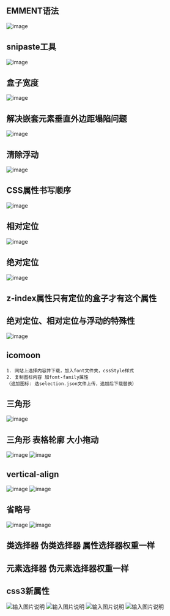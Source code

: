 ## EMMENT语法
![image](https://user-images.githubusercontent.com/48239113/222026982-ac9ccb0a-0300-4ea6-bfa8-6a0e495dbe05.png)

## snipaste工具
![image](https://user-images.githubusercontent.com/48239113/222028021-8c318d8f-0f90-41e1-b22a-44b0543bba7d.png)

## 盒子宽度
![image](https://user-images.githubusercontent.com/48239113/222028071-82a3ec8f-46f9-432f-8ee5-957848f1282c.png)

## 解决嵌套元素垂直外边距塌陷问题
![image](https://user-images.githubusercontent.com/48239113/222028100-69046d45-98db-4b5c-b50e-67fc8c7f707e.png)

## 清除浮动
![image](https://user-images.githubusercontent.com/48239113/222028134-37f1befa-c45a-422e-b507-947baffad638.png)

## CSS属性书写顺序
![image](https://user-images.githubusercontent.com/48239113/222028159-40c13430-7158-4094-b92d-d226c22483c2.png)

## 相对定位
![image](https://user-images.githubusercontent.com/48239113/222028202-fd945b7e-2a68-4f5d-93eb-35d4faa1dc30.png)

## 绝对定位
![image](https://user-images.githubusercontent.com/48239113/222028212-709fce9f-990c-4859-99a2-42ec80279f33.png)

## z-index属性只有定位的盒子才有这个属性

## 绝对定位、相对定位与浮动的特殊性
![image](https://user-images.githubusercontent.com/48239113/222028235-3eca2757-004b-47aa-89ec-a15249488094.png)

## icomoon
```
1. 网站上选择内容并下载，加入font文件夹，cssStyle样式
2. 复制图标内容 加font-family属性
（追加图标: 选selection.json文件上传，追加后下载替换）
```
## 三角形
![image](https://user-images.githubusercontent.com/48239113/222028264-db9c7d0f-4ce8-47ab-b4e1-013862e7b9a8.png)

## 三角形 表格轮廓 大小拖动
![image](https://user-images.githubusercontent.com/48239113/222028279-120e946f-b0da-40e1-9137-026a9e6f0f3b.png)
![image](https://user-images.githubusercontent.com/48239113/222028296-4caf747e-fda2-44d9-a884-fa182e74a083.png)

## vertical-align
![image](https://user-images.githubusercontent.com/48239113/222028320-9339e210-26f2-49ff-a6bd-b59f77c8a49a.png)
![image](https://user-images.githubusercontent.com/48239113/222028336-f60b4958-6f1a-4064-bb17-fd0415ca86cd.png)

## 省略号
![image](https://user-images.githubusercontent.com/48239113/222028359-677e3343-7c18-4c11-a5f0-8164ca1f066e.png)
![image](https://user-images.githubusercontent.com/48239113/222028380-d88dde26-1f1c-499a-88bd-05d1b77a757a.png)

## 类选择器 伪类选择器 属性选择器权重一样
## 元素选择器 伪元素选择器权重一样

## css3新属性
![输入图片说明](/imgs/2023-03-01/HQ8c07UBAlhbLgDX.png)
![输入图片说明](/imgs/2023-03-01/BUEf8dJMt3rkffUu.png)
![输入图片说明](/imgs/2023-03-01/81Lir7UXM8yU3aNO.png)
![输入图片说明](/imgs/2023-03-01/DQyxJmHIzNR2mO72.png)
<!--stackedit_data:
eyJoaXN0b3J5IjpbOTIyNzc4NjMsMTczOTQ5Mjk5MCwtMjA2MD
k2NjQ5NCwtNjcwMzA4NDQ5LC02ODYzNjg4ODgsLTE1MTIyMDA1
MTgsNjExMDM1Njg4LDYxMTAzNTY4OCwxNzMxMTAyNTM1LDYzMz
U1Mjc0NSw4NjQ0MTQ5NzQsNTI3MjA4MTU4LDg2NDQxNDk3NCw1
MjcyMDgxNTgsLTg4MTgyMzc2NSwtMTU5MTY4MjA1LDM1NDY2Nz
czMywtNTY0NjcyNDA3LC0zOTcyNjI5NjYsLTIwMDg2NzQ2Njdd
fQ==
-->